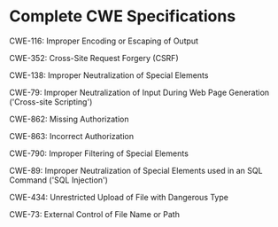 

# Complete CWE Specifications

CWE-116: Improper Encoding or Escaping of Output

CWE-352: Cross-Site Request Forgery (CSRF)

CWE-138: Improper Neutralization of Special Elements

CWE-79: Improper Neutralization of Input During Web Page Generation ('Cross-site Scripting')

CWE-862: Missing Authorization

CWE-863: Incorrect Authorization

CWE-790: Improper Filtering of Special Elements

CWE-89: Improper Neutralization of Special Elements used in an SQL Command ('SQL Injection')

CWE-434: Unrestricted Upload of File with Dangerous Type

CWE-73: External Control of File Name or Path